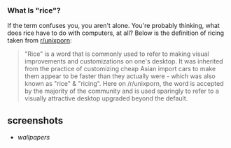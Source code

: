 ### What Is "rice"?

If the term confuses you, you aren't alone. You're probably thinking, what does rice have to do with computers, at all? Below is the definition of ricing taken from [r/unixporn](https://www.reddit.com/r/unixporn/):

> "Rice" is a word that is commonly used to refer to making visual improvements and customizations on one's desktop. It was inherited from the practice of customizing cheap Asian import cars to make them appear to be faster than they actually were - which was also known as "rice" & "ricing". Here on /r/unixporn, the word is accepted by the majority of the community and is used sparingly to refer to a visually attractive desktop upgraded beyond the default.

## screenshots
* *wallpapers*

